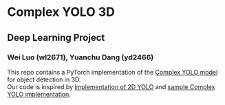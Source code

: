 # Complex YOLO 3D
## Deep Learning Project
### Wei Luo (wl2671), Yuanchu Dang (yd2466)
This repo contains a PyTorch implementation of the [Complex YOLO model](https://arxiv.org/pdf/1803.06199.pdf) for object detection in 3D.  
Our code is inspired by [implementation of 2D YOLO](https://github.com/marvis/pytorch-yolo2) and [sample Complex YOLO implementation](https://github.com/AI-liu/Complex-YOLO).   
